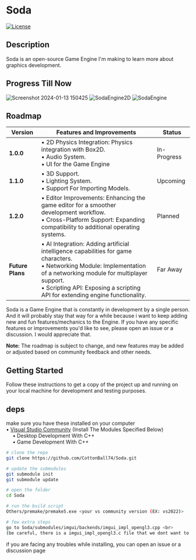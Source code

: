 # Soda

[![License](https://img.shields.io/badge/license-MIT-blue.svg)](LICENSE)
## Description

Soda is an open-source Game Engine I'm making to learn more about graphics development. <br>


## Progress Till Now
![Screenshot 2024-01-13 150425](https://github.com/CottonBall74/Soda/assets/64028676/d20d27b9-496f-442f-b62b-59df58f3aea4)
![SodaEngine2D](https://github.com/CottonBall74/Soda/assets/64028676/98a43d97-fb66-4201-8d7d-488a839f04a7)
![SodaEngine](https://github.com/CottonBall74/Soda/assets/64028676/83cd7163-aa3b-4547-9df4-0ef8b37fdfd1)


## Roadmap

| Version           | Features and Improvements                                      | Status         |
|-------------------|----------------------------------------------------------------|----------------|
| **1.0.0**         | • 2D Physics Integration: Physics integration with Box2D. <br>• Audio System. <br>• UI for the Game Engine | In-Progress       |
| **1.1.0**         | • 3D Support.<br>• Lighting System.<br>• Support For Importing Models. | Upcoming      |
| **1.2.0**         | • Editor Improvements: Enhancing the game editor for a smoother development workflow. <br>• Cross-Platform Support: Expanding compatibility to additional operating systems. | Planned       |
| **Future Plans**  | • AI Integration: Adding artificial intelligence capabilities for game characters. <br>• Networking Module: Implementation of a networking module for multiplayer support.<br>• Scripting API: Exposing a scripting API for extending engine functionality.  | Far Away  |

Soda is a Game Engine that is constantly in development by a single person. And it will probably stay that way for a while because i want to keep adding new and fun features/mechanics to the Engine. If you have any specific features or improvements you'd like to see, please open an issue or a discussion. I would appreciate that.

**Note:** The roadmap is subject to change, and new features may be added or adjusted based on community feedback and other needs.



## Getting Started
Follow these instructions to get a copy of the project up and running on your local machine for development and testing purposes.


## deps
make sure you have these installed on your computer <br>
• [Visual Studio Community](https://visualstudio.microsoft.com/vs/community/) (Install The Modules Specified Below)<br>
 &emsp; • Desktop Development With C++ <br>
 &emsp; • Game Development With C++ <br>


```bash
# clone the repo
git clone https://github.com/CottonBall74/Soda.git

# update the submodules
git submodule init
git submodule update

# open the folder
cd Soda

# run the build script
Others/premake/premake5.exe <your vs community version (EX: vs2022)>

# few extra steps
go to Soda/submodules/imgui/backends/imgui_impl_opengl3.cpp <br>
(be careful, there is a imgui_impl_opengl3.c file that we dont want to edit. The one we want to edit is imgui_impl_opengl3.cpp)
```

if you are facing any troubles while installing, you can open an issue or a discussion page
